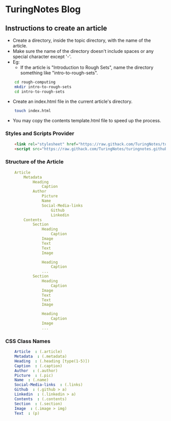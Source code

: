 # TuringNotes Blog

## Instructions to create an article
- Create a directory, inside the topic directory, with the name of the article.
- Make sure the name of the directory doesn't include spaces or any special character except '-'.
- Eg:
    -  If the article is "Introduction to Rough Sets", name the directory something like "intro-to-rough-sets".

```bash
    cd rough-computing
    mkdir intro-to-rough-sets
    cd intro-to-rough-sets
```
- Create an index.html file in the current article's directory.
```bash
    touch index.html
```
- You may copy the contents template.html file to speed up the process.

### Styles and Scripts Provider
```html
    <link rel="stylesheet" href="https://raw.githack.com/TuringNotes/turingnotes.github.io/main/styles/style.min.css">
    <script src="https://raw.githack.com/TuringNotes/turingnotes.github.io/main/js/scripts.js" defer></script>
```

### Structure of the Article
```yml
    Article
        Metadata
            Heading
                Caption
            Author
                Picture
                Name
                Social-Media-links
                    Github
                    Linkedin
        Contents
            Section
                Heading
                    Caption
                Image
                Text
                Text
                Image

                Heading
                    Caption
                ...
            Section
                Heading
                    Caption
                Image
                Text
                Text
                Image

                Heading
                    Caption
                Image
                ...
```

### CSS Class Names
```yml
    Article  : (.article)
    Metadata  : (.metadata)
    Heading  : (.heading [type(1-5)])
    Caption  : (.caption)
    Author  : (.author)
    Picture  : (.pic)
    Name  : (.name)
    Social-Media-links  : (.links)
    Github  : (.github > a)
    Linkedin  : (.linkedin > a)
    Contents  : (.contents)
    Section  : (.section)
    Image  : (.image > img)
    Text  : (p)
```
